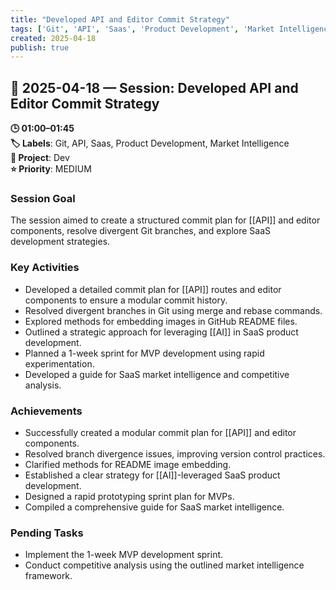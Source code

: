```yaml
---
title: "Developed API and Editor Commit Strategy"
tags: ['Git', 'API', 'Saas', 'Product Development', 'Market Intelligence']
created: 2025-04-18
publish: true
---
```


## 📅 2025-04-18 — Session: Developed API and Editor Commit Strategy

**🕒 01:00–01:45**  
**🏷️ Labels**: Git, API, Saas, Product Development, Market Intelligence  
**📂 Project**: Dev  
**⭐ Priority**: MEDIUM  


### Session Goal
The session aimed to create a structured commit plan for [[API]] and editor components, resolve divergent Git branches, and explore SaaS development strategies.

### Key Activities
- Developed a detailed commit plan for [[API]] routes and editor components to ensure a modular commit history.
- Resolved divergent branches in Git using merge and rebase commands.
- Explored methods for embedding images in GitHub README files.
- Outlined a strategic approach for leveraging [[AI]] in SaaS product development.
- Planned a 1-week sprint for MVP development using rapid experimentation.
- Developed a guide for SaaS market intelligence and competitive analysis.

### Achievements
- Successfully created a modular commit plan for [[API]] and editor components.
- Resolved branch divergence issues, improving version control practices.
- Clarified methods for README image embedding.
- Established a clear strategy for [[AI]]-leveraged SaaS product development.
- Designed a rapid prototyping sprint plan for MVPs.
- Compiled a comprehensive guide for SaaS market intelligence.

### Pending Tasks
- Implement the 1-week MVP development sprint.
- Conduct competitive analysis using the outlined market intelligence framework.
